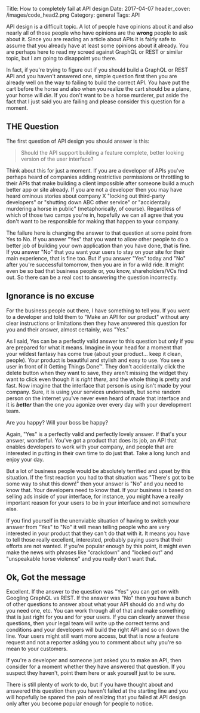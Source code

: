 Title: How to completely fail at API design
Date: 2017-04-07
header_cover: /images/code_head2.png
Category: general
Tags: API

API design is a difficult topic.  A lot of people have opinions about it and
also nearly all of those people who have opinions are the **wrong** people to
ask about it.  Since you are reading an article about APIs it is fairly safe to
assume that you already have at least some opinions about it already.  You are
perhaps here to read my screed against GraphQL or REST or similar topic, but I
am going to disappoint you there.

In fact, if you're trying to figure out if you should build a GraphQL or REST
API and you haven't answered one, simple question first then you are already
well on the way to failing to build the correct API.  You have put the cart
before the horse and also when you realize the cart should be a plane, your
horse will *die*.  If you don't want to be a horse murderer, put aside the fact
that I just said you are failing and please consider this question for a moment.  

## THE Question

The first question of API design you should answer is this:

> Should the API support building a feature complete, better looking version of
> the user interface?

Think about this for just a moment.  If you are a developer of APIs you've
perhaps heard of companies adding restrictive permissions or throttling to
their APIs that make building a client impossible after someone build a much
better app or site already.  If you are not a developer then you may have heard
ominous stories about company X "locking out third-party developers" or
"shutting down ABC other service" or "accidentally murdering a horse in public"
(metaphorically, of course).  Regardless of which of those two camps you're in,
hopefully we can all agree that you don't want to be responsible for making
that happen to your company.

The failure here is changing the answer to that question at some point from Yes
to No.  If you answer "Yes" that you want to allow other people to do a better
job of building your own application than you have done, that is fine.  If you
answer "No" that you want your users to stay on your site for their main
experience, that is fine too.  But if you answer "Yes" today and "No" after
you're successful tomorrow, then you are in for a wild ride.  It might even be
so bad that business people or, you know, shareholders/VCs find out.  So there can
be a real cost to answering the question incorrectly.

## Ignorance is no excuse

For the business people out there, I have something to tell you.  If you went
to a developer and told them to "Make an API for our product" without any clear
instructions or limitations then they have answered this question for you and
their answer, almost certainly, was "Yes."  

As I said, Yes can be a perfectly valid answer to this question but only if you
are prepared for what it means.  Imagine in your head for a moment that your
wildest fantasy has come true (about your product... keep it clean, people).
Your product is beautiful and stylish and easy to use.  You see a user in front
of it Getting Things Done&trade;.  They don't accidentally click the delete
button when they want to save, they aren't missing the widget they want to
click even though it is *right there*, and the whole thing is pretty and fast.
Now imagine that the interface that person is using isn't made by your company.
Sure, it is using your services underneath, but some random person on the
internet you've never even heard of made that interface and it is ***better*** than
the one you agonize over every day with your development team.  

Are you happy?  Will your boss be happy?

Again, "Yes" is a perfectly valid and perfectly lovely answer.   If that's your
answer, wonderful.  You've got a product that does its job, an API that enables
developers to work with your company, and people that are interested in putting
in their own time to do just that.  Take a long lunch and enjoy your day.

But a lot of business people would be absolutely terrified and upset by this
situation.  If the first reaction you had to that situation was "There's got to
be some way to shut this down!" then your answer is "No" and you need to know
that.  Your developers need to know that.  If your business is based on selling
ads inside of your interface, for instance, you might have a really important
reason for your users to be in your interface and not somewhere else.

If you find yourself in the unenviable situation of having to switch your
answer from "Yes" to "No" it will mean telling people who are very interested
in your product that they can't do that with it.  It means you have to tell
those really excellent, interested, probably paying users that their efforts
are not wanted.  If you're popular enough by this point, it might even make the
news with phrases like "crackdown" and "locked out" and "unspeakable horse
violence" and you really don't want that.

## Ok, Got the message

Excellent.  If the answer to the question was "Yes" you can get on with
Googling GraphQL vs REST.  If the answer was "No" then you have a bunch of
other questions to answer about what your API should do and why do you need
one, etc.  You can work through all of that and make something that is just
right for you and for your users.  If you can clearly answer these questions,
then your legal team will write up the correct terms and conditions and your
developers will build the right API and so on down the line.  Your users might
still want more access, but that is now a feature request and not a reporter
asking you to comment about why you're so mean to your customers.

If you're a developer and someone just asked you to make an API, then consider
for a moment whether they have answered that question.  If you suspect they
haven't, point them here or ask yourself just to be sure.

There is still plenty of work to do, but if you have thought about and answered
this question then you haven't failed at the starting line and you will
hopefully be spared the pain of realizing that you failed at API design only
after you become popular enough for people to notice.

